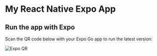 # My React Native Expo App

## Run the app with Expo

Scan the QR code below with your Expo Go app to run the latest version:

![Expo QR](placeholder.png)
